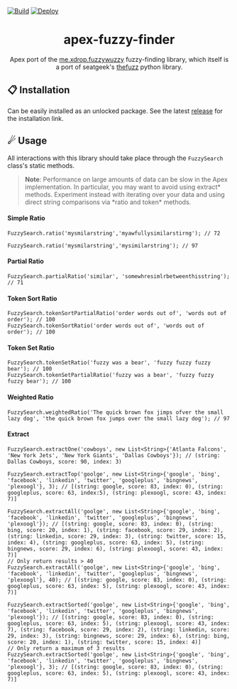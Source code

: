 [![Build](https://github.com/jonathanmorris180/apex-fuzzy-finder/actions/workflows/build.yaml/badge.svg)](https://github.com/jonathanmorris180/apex-fuzzy-finder/actions/workflows/build.yaml)
[![Deploy](https://raw.githubusercontent.com/afawcett/githubsfdeploy/master/deploy.png)](https://login.salesforce.com/packaging/installPackage.apexp?p0=04tak0000000ZVdAAM)

<p align="center">
  <h1 align="center">apex-fuzzy-finder</h2>
</p>

<div align="center">
    Apex port of the <a href="https://github.com/xdrop/fuzzywuzzy">me.xdrop.fuzzywuzzy</a> fuzzy-finding library, which itself is a port of seatgeek's <a href="https://github.com/seatgeek/thefuzz">thefuzz</a> python library.
</div>

## 📋 Installation

Can be easily installed as an unlocked package. See the latest [release](https://github.com/jonathanmorris180/apex-fuzzy-finder/releases) for the installation link.

## ☄ Usage

All interactions with this library should take place through the `FuzzySearch` class's static methods.

> **Note**: Performance on large amounts of data can be slow in the Apex implementation. In particular, you may want to avoid using extract\* methods. Experiment instead with iterating over your data and using direct string comparisons via \*ratio and token\* methods.

#### Simple Ratio

```apex
FuzzySearch.ratio('mysmilarstring','myawfullysimilarstirng'); // 72

FuzzySearch.ratio('mysmilarstring','mysimilarstring'); // 97
```

#### Partial Ratio

```apex
FuzzySearch.partialRatio('similar', 'somewhresimlrbetweenthisstring'); // 71
```

#### Token Sort Ratio

```apex
FuzzySearch.tokenSortPartialRatio('order words out of', 'words out of order'); // 100
FuzzySearch.tokenSortRatio('order words out of', 'words out of order'); // 100
```

#### Token Set Ratio

```apex
FuzzySearch.tokenSetRatio('fuzzy was a bear', 'fuzzy fuzzy fuzzy bear'); // 100
FuzzySearch.tokenSetPartialRatio('fuzzy was a bear', 'fuzzy fuzzy fuzzy bear'); // 100
```

#### Weighted Ratio

```apex
FuzzySearch.weightedRatio('The quick brown fox jimps ofver the small lazy dog', 'the quick brown fox jumps over the small lazy dog'); // 97
```

#### Extract

```apex
FuzzySearch.extractOne('cowboys', new List<String>{'Atlanta Falcons', 'New York Jets', 'New York Giants', 'Dallas Cowboys'}); // (string: Dallas Cowboys, score: 90, index: 3)
```

```apex
FuzzySearch.extractTop('goolge', new List<String>{'google', 'bing', 'facebook', 'linkedin', 'twitter', 'googleplus', 'bingnews', 'plexoogl'}, 3); // [(string: google, score: 83, index: 0), (string: googleplus, score: 63, index:5), (string: plexoogl, score: 43, index: 7)]
```

```apex
FuzzySearch.extractAll('goolge', new List<String>{'google', 'bing', 'facebook', 'linkedin', 'twitter', 'googleplus', 'bingnews', 'plexoogl'}); // [(string: google, score: 83, index: 0), (string: bing, score: 20, index: 1), (string: facebook, score: 29, index: 2), (string: linkedin, score: 29, index: 3), (string: twitter, score: 15, index: 4), (string: googleplus, score: 63, index: 5), (string: bingnews, score: 29, index: 6), (string: plexoogl, score: 43, index: 7)]
// Only return results > 40
FuzzySearch.extractAll('goolge', new List<String>{'google', 'bing', 'facebook', 'linkedin', 'twitter', 'googleplus', 'bingnews', 'plexoogl'}, 40); // [(string: google, score: 83, index: 0), (string: googleplus, score: 63, index: 5), (string: plexoogl, score: 43, index: 7)]
```

```apex
FuzzySearch.extractSorted('goolge', new List<String>{'google', 'bing', 'facebook', 'linkedin', 'twitter', 'googleplus', 'bingnews', 'plexoogl'}); // [(string: google, score: 83, index: 0), (string: googleplus, score: 63, index: 5), (string: plexoogl, score: 43, index: 7), (string: facebook, score: 29, index: 2), (string: linkedin, score: 29, index: 3), (string: bingnews, score: 29, index: 6), (string: bing, score: 20, index: 1), (string: twitter, score: 15, index: 4)]
// Only return a maximum of 3 results
FuzzySearch.extractSorted('goolge', new List<String>{'google', 'bing', 'facebook', 'linkedin', 'twitter', 'googleplus', 'bingnews', 'plexoogl'}, 3); // [(string: google, score: 83, index: 0), (string: googleplus, score: 63, index: 5), (string: plexoogl, score: 43, index: 7)]
```
